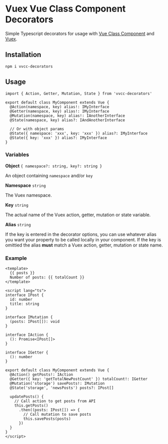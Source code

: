 # Vuex Vue Class Component Decorators

Simple Typescript decorators for usage with [Vue Class Component](https://github.com/vuejs/vue-class-component) and [Vuex](https://vuex.vuejs.org).

## Installation

```
npm i vvcc-decorators
```

## Usage

```
import { Action, Getter, Mutation, State } from 'vvcc-decorators'

export default class MyComponent extends Vue {
  @Action(namespace, key) alias!: IMyInterface
  @Getter(namespace, key) alias!: IMyInterface
  @Mutation(namespace, key) alias!: IAnotherInterface
  @State(namespace, key) alias?: IAndAnotherInterface

  // Or with object params
  @State({ namespace: 'xxx', key: 'xxx' }) alias?: IMyInterface
  @State({ key: 'xxx' }) alias?: IMyInterface
}
```


### Variables

**Object** `{ namespace?: string, key?: string }`

An object containing `namespace` and/or `key`

**Namespace** `string`

The Vuex namespace.

**Key** `string`

The actual name of the Vuex action, getter, mutation or state variable.

**Alias** `string`

If the key is entered in the decorator options, you can use whatever alias you want your property to be called locally in your component. If the key is omittied the alias **must** match a Vuex action, getter, mutation or state name.

### Example

```
<template>
  {{ posts }}
  Number of posts: {{ totalCount }}
</template>

<script lang="ts">
interface IPost {
  id: number
  title: string
}

interface IMutation {
  (posts: IPost[]): void
}

interface IAction {
  (): Promise<IPost[]>
}

interface IGetter {
  (): number
}

export default class MyComponent extends Vue {
  @Action() getPosts!: IAction
  @Getter({ key: 'getTotalNewPostCount' }) totalCount!: IGetter
  @Mutation('storage') savePosts!: IMutation
  @State('storage', 'newsPosts') posts?: IPost[]

  updatePosts() {
    // Call action to get posts from API
    this.getPosts()
      .then((posts: IPost[]) => {
        // Call mutation to save posts 
        this.savePosts(posts)
      })
  }
}
</script>
```